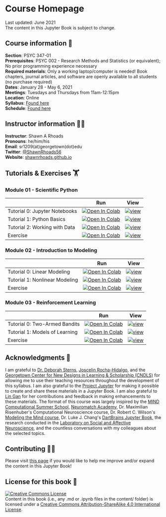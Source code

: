 # Course Homepage
Last updated: June 2021</br>
The content in this Jupyter Book is subject to change.

## Course information 📝
**Section**: PSYC 347-01</br>
**Prerequisites**: PSYC 002 - Research Methods and Statistics (or equivalent); No prior programming experience necessary</br>
**Required materials**: Only a working laptop/computer is needed! Book chapters, journal articles, and software are openly available to all students (no purchase required)</br>
**Dates**: January 28 - May 6, 2021</br>
**Meetings**: Tuesdays and Thursdays from 11am-12:15pm</br>
**Location**: Online</br>
**Syllabus**: [Found here](https://shawnrhoads.github.io/gu-psyc-347/module-00-00_Syllabus.html)</br>
**Schedule**: [Found here](https://shawnrhoads.github.io/gu-psyc-347/module-00-01_Course-Schedule.html)

## Instructor information 👨‍🏫
**Instructor**: Shawn A Rhoads<br>
**Pronouns**: he/him/his<br>
**Email**: sr1209(at)georgetown(dot)edu<br>
**Twitter**: <a href="https://twitter.com/ShawnRhoads56" target="_blank">@ShawnRhoads56</a><br>
**Website**: [shawnrhoads.github.io](https://shawnrhoads.github.io)</br>

## Tutorials & Exercises 🏋️

### Module 01 - Scientific Python

|   |  Run  |  View  |
| - | :---: | :----: |
| Tutorial 0: Jupyter Notebooks | [![Open In Colab](https://colab.research.google.com/assets/colab-badge.svg)](https://colab.research.google.com/github/shawnrhoads/gu-psyc-347/blob/master/docs/module-01-00_Jupyter-Notebooks.ipynb) | [![view](https://github.com/shawnrhoads/gu-psyc-347/actions/workflows/deploy-book.yml/badge.svg)](https://shawnrhoads.github.io/gu-psyc-347/module-01-00_Jupyter-Notebooks.html) |
| Tutorial 1: Python Basics | [![Open In Colab](https://colab.research.google.com/assets/colab-badge.svg)](https://colab.research.google.com/github/shawnrhoads/gu-psyc-347/blob/master/docs/module-01-01_Intro-to-Python.ipynb) | [![view](https://github.com/shawnrhoads/gu-psyc-347/actions/workflows/deploy-book.yml/badge.svg)](https://shawnrhoads.github.io/gu-psyc-347/module-01-01_Intro-to-Python.html) |
| Tutorial 2: Working with Data | [![Open In Colab](https://colab.research.google.com/assets/colab-badge.svg)](https://colab.research.google.com/github/shawnrhoads/gu-psyc-347/blob/master/docs/module-01-02_Working-with-Data.ipynb) | [![view](https://github.com/shawnrhoads/gu-psyc-347/actions/workflows/deploy-book.yml/badge.svg)](https://shawnrhoads.github.io/gu-psyc-347/module-01-02_Working-with-Data.html) |
| Exercise | [![Open In Colab](https://colab.research.google.com/assets/colab-badge.svg)](https://colab.research.google.com/github/shawnrhoads/gu-psyc-347/blob/master/docs/module-01-03_Python-Exercises.ipynb) | [![view](https://github.com/shawnrhoads/gu-psyc-347/actions/workflows/deploy-book.yml/badge.svg)](https://shawnrhoads.github.io/gu-psyc-347/module-01-03_Python-Exercises.html) |

### Module 02 - Introduction to Modeling

|   |  Run  |  View  |
| - | :---: | :----: |
| Tutorial 0: Linear Modeling | [![Open In Colab](https://colab.research.google.com/assets/colab-badge.svg)](https://colab.research.google.com/github/shawnrhoads/gu-psyc-347/blob/master/docs/module-02-00_Linear-Modeling.ipynb) | [![view](https://github.com/shawnrhoads/gu-psyc-347/actions/workflows/deploy-book.yml/badge.svg)](https://shawnrhoads.github.io/gu-psyc-347/module-02-00_Linear-Modeling.html) |
| Tutorial 1: Nonlinear Modeling | [![Open In Colab](https://colab.research.google.com/assets/colab-badge.svg)](https://colab.research.google.com/github/shawnrhoads/gu-psyc-347/blob/master/docs/module-02-01_Nonlinear-Modeling.ipynb) | [![view](https://github.com/shawnrhoads/gu-psyc-347/actions/workflows/deploy-book.yml/badge.svg)](https://shawnrhoads.github.io/gu-psyc-347/module-02-01_Nonlinear-Modeling.html) |
| Exercise | [![Open In Colab](https://colab.research.google.com/assets/colab-badge.svg)](https://colab.research.google.com/github/shawnrhoads/gu-psyc-347/blob/master/docs/module-02-02_Modeling-Exercises.ipynb) | [![view](https://github.com/shawnrhoads/gu-psyc-347/actions/workflows/deploy-book.yml/badge.svg)](https://shawnrhoads.github.io/gu-psyc-347/module-02-02_Modeling-Exercises.html) |


### Module 03 - Reinforcement Learning

|   |  Run  |  View  |
| - | :---: | :----: |
| Tutorial 0: Two-Armed Bandits | [![Open In Colab](https://colab.research.google.com/assets/colab-badge.svg)](https://colab.research.google.com/github/shawnrhoads/gu-psyc-347/blob/master/docs/module-03-00_Two-Armed-Bandit.ipynb) | [![view](https://github.com/shawnrhoads/gu-psyc-347/actions/workflows/deploy-book.yml/badge.svg)](https://shawnrhoads.github.io/gu-psyc-347/module-03-00_Two-Armed-Bandit.html) |
| Tutorial 1: Models of Learning | [![Open In Colab](https://colab.research.google.com/assets/colab-badge.svg)](https://colab.research.google.com/github/shawnrhoads/gu-psyc-347/blob/master/docs/module-03-01_Models-of-Learning.ipynb) | [![view](https://github.com/shawnrhoads/gu-psyc-347/actions/workflows/deploy-book.yml/badge.svg)](https://shawnrhoads.github.io/gu-psyc-347/module-03-01_Models-of-Learning.html) |
| Exercise | [![Open In Colab](https://colab.research.google.com/assets/colab-badge.svg)](https://colab.research.google.com/github/shawnrhoads/gu-psyc-347/blob/master/docs/module-03-02_RL-Exercises.ipynb) | [![view](https://github.com/shawnrhoads/gu-psyc-347/actions/workflows/deploy-book.yml/badge.svg)](https://shawnrhoads.github.io/gu-psyc-347/module-03-02_RL-Exercises.html) |

## Acknowledgments 🙏
I am grateful to [Dr. Deborah Sterns](https://deborahstearns.blogspot.com/), [Joscelin Rocha-Hidalgo](https://www.joscelinrocha.com/), and the [Georgetown Center for New Designs in Learning & Scholarship (CNDLS)](https://cndls.georgetown.edu/) for allowing me to use their teaching resources throughout the development of this syllabus. I am also grateful to the [Project Jupyter](https://jupyter.org/) for making it possible to create and share these materials in a Jupyter Book. I am also grateful to [Lin Gan](https://github.com/gllg4009) for her contributions and feedback in making enhancements to these materials. The format of this course was largely inspired by the [MIND Computational Summer School](https://mindsummerschool.org/), [Neuromatch Academy](https://academy.neuromatch.io/), Dr. Maximilian Risenhuber's Computational Neuroscience course, Dr. Robert C. Wilson's [Modeling the Mind course](http://u.arizona.edu/~bob/web_NSCS344/), Dr. Luke J. Chang's [DartBrains Jupyter Book](https://dartbrains.org/content/intro.html), the research conducted in the [Laboratory on Social and Affective Neuroscience](https://aamarsh.wordpress.com/lab/), and the countless conversations with my colleagues about the selected topics.

## Contributing 🙋‍♀️
Please visit [this page](https://shawnrhoads.github.io/gu-psyc-347/module-00-06_Contributing.html) if you would like to help me improve and/or expand the content in this Jupyter Book!

## License for this book 🎫
<a rel="license" href="http://creativecommons.org/licenses/by-sa/4.0/"><img alt="Creative Commons License" style="border-width:0" src="https://i.creativecommons.org/l/by-sa/4.0/88x31.png" /></a><br />
Content in this book (i.e., any .md or .ipynb files in the content/ folder) is licensed under a <a rel="license" href="http://creativecommons.org/licenses/by-sa/4.0/">Creative Commons Attribution-ShareAlike 4.0 International License</a>.